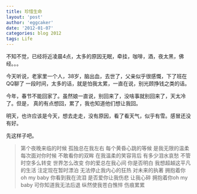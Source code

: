 ```yaml
---
title: 珍惜生命 
layout: 'post'
author: 'eggcaker'
date: '2012-01-07'
categories: blog 2012
tags: Life
---
```



不知不觉，已经将近凌晨4点，太多的原因无眠，牵挂，咖啡，酒，夜太黑，佛经。。。

今天听说，老家里一个人，38岁，脑出血，去世了，父亲似乎很感慨，下了班在QQ聊了 一段时间，太多的话，就是怕我太累，一直在说，别光顾挣钱之类的话。

今年，春节不能回家了。虽然娘一直说，别回来了，没啥事就别回来了，天太冷了。但是， 真的有点想回，累了，我也知道他们想让我回。

明天，也许应该是今天，想去走走，没有原因，看了看天气，似乎有雪。感冒还没有好。

先这样子吧。

> 第个夜晚来临的时候 孤独总在我左右 每个黄昏心跳的等候 是我无限的温柔 每次面对你时候 不敢看你的双眸 在我温柔的笑容背后 有多少泪水哀愁
不管时空多么转变 世界怎么改变 你的爱总在我心间 你是否明白 我想超越这平凡的生活 注定现在暂时漂泊 无法停止我内心的狂热 对未来的执著 拥抱着你oh my
baby 你看到我在流泪 是否爱你让我伤悲 让我心碎 拥抱着你oh my baby 可你知道我无法后退 纵然使我苍白憔悴 伤痕累累

